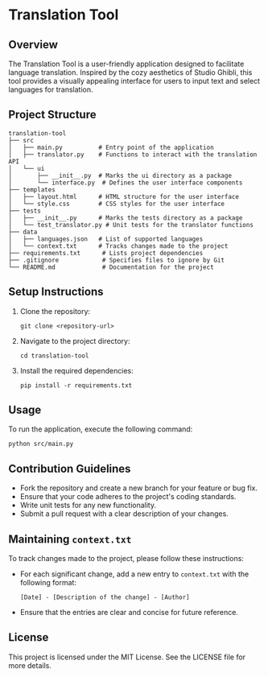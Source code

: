 # Translation Tool

## Overview
The Translation Tool is a user-friendly application designed to facilitate language translation. Inspired by the cozy aesthetics of Studio Ghibli, this tool provides a visually appealing interface for users to input text and select languages for translation.

## Project Structure
```
translation-tool
├── src
│   ├── main.py          # Entry point of the application
│   ├── translator.py    # Functions to interact with the translation API
│   └── ui
│       ├── __init__.py  # Marks the ui directory as a package
│       └── interface.py  # Defines the user interface components
├── templates
│   ├── layout.html      # HTML structure for the user interface
│   └── style.css        # CSS styles for the user interface
├── tests
│   ├── __init__.py      # Marks the tests directory as a package
│   └── test_translator.py # Unit tests for the translator functions
├── data
│   ├── languages.json   # List of supported languages
│   └── context.txt      # Tracks changes made to the project
├── requirements.txt      # Lists project dependencies
├── .gitignore            # Specifies files to ignore by Git
└── README.md             # Documentation for the project
```

## Setup Instructions
1. Clone the repository:
   ```
   git clone <repository-url>
   ```
2. Navigate to the project directory:
   ```
   cd translation-tool
   ```
3. Install the required dependencies:
   ```
   pip install -r requirements.txt
   ```

## Usage
To run the application, execute the following command:
```
python src/main.py
```

## Contribution Guidelines
- Fork the repository and create a new branch for your feature or bug fix.
- Ensure that your code adheres to the project's coding standards.
- Write unit tests for any new functionality.
- Submit a pull request with a clear description of your changes.

## Maintaining `context.txt`
To track changes made to the project, please follow these instructions:
- For each significant change, add a new entry to `context.txt` with the following format:
  ```
  [Date] - [Description of the change] - [Author]
  ```
- Ensure that the entries are clear and concise for future reference.

## License
This project is licensed under the MIT License. See the LICENSE file for more details.